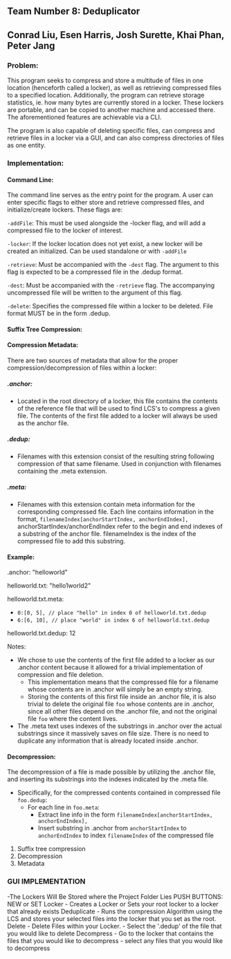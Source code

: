 ## Team Number 8: Deduplicator
## Conrad Liu, Esen Harris, Josh Surette, Khai Phan, Peter Jang

### Problem:

This program seeks to compress and store a multitude of files in one location (henceforth called a locker), as well as retrieving compressed files to a specified location. Additionally, the program can retrieve storage statistics, ie. how many bytes are currently stored in a locker. These lockers are portable, and can be copied to another machine and accessed there. The aforementioned features are achievable via a CLI.

The program is also capable of deleting specific files, can compress and retrieve files in a locker via a GUI, and can also compress directories of files as one entity.

### Implementation:

#### Command Line:

The command line serves as the entry point for the program. A user can enter specific flags to either store and retrieve compressed files, and initialize/create lockers. These flags are:

`-addFile`: This must be used alongside the -locker flag, and will add a compressed file to the locker of interest.

`-locker`: If the locker location does not yet exist, a new locker will be created an initialized. Can be used standalone or with `-addFile`

`-retrieve`: Must be accompanied with the `-dest` flag. The argument to this flag is expected to be a compressed file in the .dedup format.

`-dest`: Must be accompanied with the `-retrieve` flag. The accompanying uncompressed file will be written to the argument of this flag.

`-delete`: Specifies the compressed file within a locker to be deleted. File format MUST be in the form .dedup.

#### Suffix Tree Compression:


#### Compression Metadata:

There are two sources of metadata that allow for the proper compression/decompression of files within a locker:

##### .anchor:
-   Located in the root directory of a locker, this file contains the contents of the reference file that will be used to find LCS's to compress a given file. The contents of the first file added to a locker will always be used as the anchor file.

##### .dedup:
-   Filenames with this extension consist of the resulting string following compression of that same filename. Used in conjunction with filenames containing the .meta extension.

##### .meta:
-   Filenames with this extension contain meta information for the corresponding compressed file. Each line contains information in the format,
```filenameIndex[anchorStartIndex, anchorEndIndex],```
anchorStartIndex/anchorEndIndex refer to the begin and end indexes of a substring of the anchor file. filenameIndex is the index of the compressed file to add this substring.

#### Example:
.anchor: "helloworld"

helloworld.txt: "hello1world2"

helloworld.txt.meta:
-   `0:[0, 5], // place "hello" in index 0 of helloworld.txt.dedup`
-   `6:[6, 10],	// place "world" in index 6 of helloworld.txt.dedup`

helloworld.txt.dedup: 12

Notes:
-   We chose to use the contents of the first file added to a locker as our .anchor content because it allowed for a trivial implementation of compression and file deletion.
    -   This implementation means that the compressed file for a filename whose contents are in .anchor will simply be an empty string.
    -   Storing the contents of this first file inside an .anchor file, it is also trivial to delete the original file `foo` whose contents are in .anchor, since all other files depend on the .anchor file, and not the original file `foo` where the content lives.
-   The .meta text uses indexes of the substrings in .anchor over the actual substrings since it massively saves on file size. There is no need to duplicate any information that is already located inside .anchor.


#### Decompression:

The decompression of a file is made possible by utilizing the .anchor file, and inserting its substrings into the indexes indicated by the .meta file.
-   Specifically, for the compressed contents contained in compressed file `foo.dedup`:
    -   For each line in `foo.meta`:
        -   Extract line info in the form `filenameIndex[anchorStartIndex, anchorEndIndex],`
        -   Insert substring in .anchor from `anchorStartIndex` to `anchorEndIndex` to index `filenameIndex` of the compressed file


1) Suffix tree compression
2) Decompression
3) Metadata


### GUI IMPLEMENTATION
-The Lockers Will Be Stored where the Project Folder Lies
PUSH BUTTONS:
            NEW or SET Locker
                - Creates a Locker or Sets your root locker to a locker that already exists
            Deduplicate
                - Runs the compression Algorithm using the LCS and stores your selected files
                  into the locker that you set as the root.
            Delete
                - Delete Files within your Locker.
                   - Select the '.dedup' of the file that you would like to delete
            Decompress
                - Go to the locker that contains the files that you would like to decompress
                    - select any files that you would like to decompress